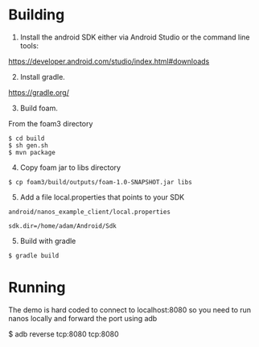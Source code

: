 # Building

1. Install the android SDK either via Android Studio or the command line tools:

https://developer.android.com/studio/index.html#downloads

2. Install gradle.

https://gradle.org/

3. Build foam.

From the foam3 directory
```
$ cd build
$ sh gen.sh
$ mvn package
```

4. Copy foam jar to libs directory

```
$ cp foam3/build/outputs/foam-1.0-SNAPSHOT.jar libs
```

5. Add a file local.properties that points to your SDK

`android/nanos_example_client/local.properties`

```
sdk.dir=/home/adam/Android/Sdk
```

5. Build with gradle

```
$ gradle build
```

# Running

The demo is hard coded to connect to localhost:8080 so you need to run nanos locally and forward the port using adb

$ adb reverse tcp:8080 tcp:8080
